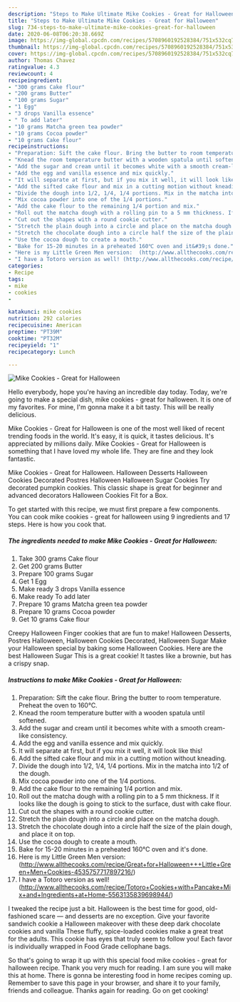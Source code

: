 ```yaml
---
description: "Steps to Make Ultimate Mike Cookies - Great for Halloween"
title: "Steps to Make Ultimate Mike Cookies - Great for Halloween"
slug: 734-steps-to-make-ultimate-mike-cookies-great-for-halloween
date: 2020-06-08T06:20:38.669Z
image: https://img-global.cpcdn.com/recipes/5708960192528384/751x532cq70/mike-cookies-great-for-halloween-recipe-main-photo.jpg
thumbnail: https://img-global.cpcdn.com/recipes/5708960192528384/751x532cq70/mike-cookies-great-for-halloween-recipe-main-photo.jpg
cover: https://img-global.cpcdn.com/recipes/5708960192528384/751x532cq70/mike-cookies-great-for-halloween-recipe-main-photo.jpg
author: Thomas Chavez
ratingvalue: 4.3
reviewcount: 4
recipeingredient:
- "300 grams Cake flour"
- "200 grams Butter"
- "100 grams Sugar"
- "1 Egg"
- "3 drops Vanilla essence"
- " To add later"
- "10 grams Matcha green tea powder"
- "10 grams Cocoa powder"
- "10 grams Cake flour"
recipeinstructions:
- "Preparation: Sift the cake flour. Bring the butter to room temperature. Preheat the oven to 160℃."
- "Knead the room temperature butter with a wooden spatula until softened."
- "Add the sugar and cream until it becomes white with a smooth cream-like consistency."
- "Add the egg and vanilla essence and mix quickly."
- "It will separate at first, but if you mix it well, it will look like this!"
- "Add the sifted cake flour and mix in a cutting motion without kneading."
- "Divide the dough into 1/2, 1/4, 1/4 portions. Mix in the matcha into 1/2 of the dough."
- "Mix cocoa powder into one of the 1/4 portions."
- "Add the cake flour to the remaining 1/4 portion and mix."
- "Roll out the matcha dough with a rolling pin to a 5 mm thickness. If it looks like the dough is going to stick to the surface, dust with cake flour."
- "Cut out the shapes with a round cookie cutter."
- "Stretch the plain dough into a circle and place on the matcha dough."
- "Stretch the chocolate dough into a circle half the size of the plain dough, and place it on top."
- "Use the cocoa dough to create a mouth."
- "Bake for 15-20 minutes in a preheated 160℃ oven and it&#39;s done."
- "Here is my Little Green Men version:  (http://www.allthecooks.com/recipe/Great+for+Halloween+++Little+Green+Men+Cookies-4535757717897216/)"
- "I have a Totoro version as well! (http://www.allthecooks.com/recipe/Totoro+Cookies+with+Pancake+Mix+and+Ingredients+at+Home-5563135839698944/)"
categories:
- Recipe
tags:
- mike
- cookies
- 

katakunci: mike cookies  
nutrition: 292 calories
recipecuisine: American
preptime: "PT39M"
cooktime: "PT32M"
recipeyield: "1"
recipecategory: Lunch

---
```



![Mike Cookies - Great for Halloween](https://img-global.cpcdn.com/recipes/5708960192528384/751x532cq70/mike-cookies-great-for-halloween-recipe-main-photo.jpg)

Hello everybody, hope you're having an incredible day today. Today, we're going to make a special dish, mike cookies - great for halloween. It is one of my favorites. For mine, I'm gonna make it a bit tasty. This will be really delicious.

Mike Cookies - Great for Halloween is one of the most well liked of recent trending foods in the world. It's easy, it is quick, it tastes delicious. It's appreciated by millions daily. Mike Cookies - Great for Halloween is something that I have loved my whole life. They are fine and they look fantastic.

Mike Cookies - Great for Halloween. Halloween Desserts Halloween Cookies Decorated Postres Halloween Halloween Sugar Cookies Try decorated pumpkin cookies. This classic shape is great for beginner and advanced decorators Halloween Cookies Fit for a Box.


To get started with this recipe, we must first prepare a few components. You can cook mike cookies - great for halloween using 9 ingredients and 17 steps. Here is how you cook that.

<!--inarticleads1-->

##### The ingredients needed to make Mike Cookies - Great for Halloween:

1. Take 300 grams Cake flour
1. Get 200 grams Butter
1. Prepare 100 grams Sugar
1. Get 1 Egg
1. Make ready 3 drops Vanilla essence
1. Make ready  To add later
1. Prepare 10 grams Matcha green tea powder
1. Prepare 10 grams Cocoa powder
1. Get 10 grams Cake flour


Creepy Halloween Finger cookies that are fun to make! Halloween Desserts, Postres Halloween, Halloween Cookies Decorated, Halloween Sugar Make your Halloween special by baking some Halloween Cookies. Here are the best Halloween Sugar This is a great cookie! It tastes like a brownie, but has a crispy snap. 

<!--inarticleads2-->

##### Instructions to make Mike Cookies - Great for Halloween:

1. Preparation: Sift the cake flour. Bring the butter to room temperature. Preheat the oven to 160℃.
1. Knead the room temperature butter with a wooden spatula until softened.
1. Add the sugar and cream until it becomes white with a smooth cream-like consistency.
1. Add the egg and vanilla essence and mix quickly.
1. It will separate at first, but if you mix it well, it will look like this!
1. Add the sifted cake flour and mix in a cutting motion without kneading.
1. Divide the dough into 1/2, 1/4, 1/4 portions. Mix in the matcha into 1/2 of the dough.
1. Mix cocoa powder into one of the 1/4 portions.
1. Add the cake flour to the remaining 1/4 portion and mix.
1. Roll out the matcha dough with a rolling pin to a 5 mm thickness. If it looks like the dough is going to stick to the surface, dust with cake flour.
1. Cut out the shapes with a round cookie cutter.
1. Stretch the plain dough into a circle and place on the matcha dough.
1. Stretch the chocolate dough into a circle half the size of the plain dough, and place it on top.
1. Use the cocoa dough to create a mouth.
1. Bake for 15-20 minutes in a preheated 160℃ oven and it&#39;s done.
1. Here is my Little Green Men version:  (http://www.allthecooks.com/recipe/Great+for+Halloween+++Little+Green+Men+Cookies-4535757717897216/)
1. I have a Totoro version as well! (http://www.allthecooks.com/recipe/Totoro+Cookies+with+Pancake+Mix+and+Ingredients+at+Home-5563135839698944/)


I tweaked the recipe just a bit. Halloween is the best time for good, old-fashioned scare — and desserts are no exception. Give your favorite sandwich cookie a Halloween makeover with these deep dark chocolate cookies and vanilla These fluffy, spice-loaded cookies make a great treat for the adults. This cookie has eyes that truly seem to follow you! Each favor is individually wrapped in Food Grade cellophane bags. 

So that's going to wrap it up with this special food mike cookies - great for halloween recipe. Thank you very much for reading. I am sure you will make this at home. There is gonna be interesting food in home recipes coming up. Remember to save this page in your browser, and share it to your family, friends and colleague. Thanks again for reading. Go on get cooking!
